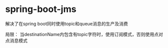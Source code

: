 # spring-boot-jms

解决了在spring boot同时使用topic和queue消息的生产及消费

局限：
	当destinationName内包含有topic字符时，使用订阅模式，否则使用点对点消息模式
